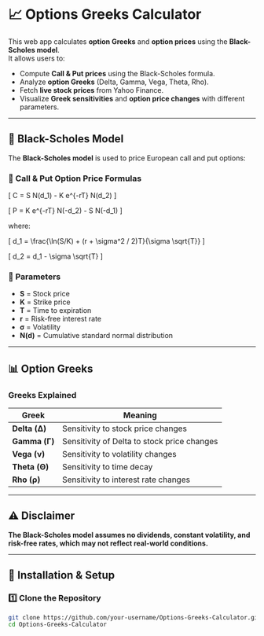 # 📈 Options Greeks Calculator

This web app calculates **option Greeks** and **option prices** using the **Black-Scholes model**.  
It allows users to:
- Compute **Call & Put prices** using the Black-Scholes formula.
- Analyze **option Greeks** (Delta, Gamma, Vega, Theta, Rho).
- Fetch **live stock prices** from Yahoo Finance.
- Visualize **Greek sensitivities** and **option price changes** with different parameters.

---

## 📖 **Black-Scholes Model**
The **Black-Scholes model** is used to price European call and put options:

### **📌 Call & Put Option Price Formulas**
\[
C = S N(d_1) - K e^{-rT} N(d_2)
\]

\[
P = K e^{-rT} N(-d_2) - S N(-d_1)
\]

where:

\[
d_1 = \frac{\ln(S/K) + (r + \sigma^2 / 2)T}{\sigma \sqrt{T}}
\]

\[
d_2 = d_1 - \sigma \sqrt{T}
\]

### **📌 Parameters**
- **S** = Stock price  
- **K** = Strike price  
- **T** = Time to expiration  
- **r** = Risk-free interest rate  
- **σ** = Volatility  
- **N(d)** = Cumulative standard normal distribution  

---

## 📊 **Option Greeks**
### **Greeks Explained**
| Greek | Meaning |
|--------|----------|
| **Delta (Δ)** | Sensitivity to stock price changes |
| **Gamma (Γ)** | Sensitivity of Delta to stock price changes |
| **Vega (ν)** | Sensitivity to volatility changes |
| **Theta (Θ)** | Sensitivity to time decay |
| **Rho (ρ)** | Sensitivity to interest rate changes |

---


## ⚠️ Disclaimer

**The Black-Scholes model assumes no dividends, constant volatility, and risk-free rates, which may not reflect real-world conditions.**

---

## 🚀 **Installation & Setup**
### **1️⃣ Clone the Repository**
```bash
git clone https://github.com/your-username/Options-Greeks-Calculator.git
cd Options-Greeks-Calculator
